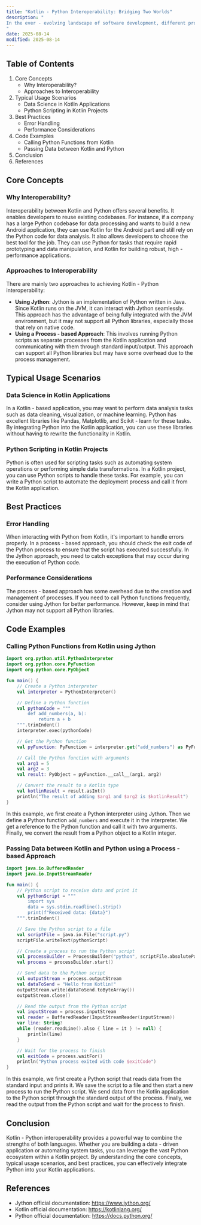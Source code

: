 ```yaml
---
title: "Kotlin - Python Interoperability: Bridging Two Worlds"
description: "
In the ever - evolving landscape of software development, different programming languages have their own unique strengths. Kotlin, known for its concise syntax, null safety, and seamless integration with Java, is a popular choice for Android development and server - side applications. Python, on the other hand, is celebrated for its simplicity, readability, and the vast ecosystem of libraries for data science, machine learning, and scripting.  Kotlin - Python interoperability allows developers to combine the best of both worlds. For example, you can use Python's powerful data analysis libraries like Pandas and NumPy within a Kotlin application, or leverage Kotlin's performance and type - safety in a Python - based project. This blog post will explore the core concepts, typical usage scenarios, and best practices of Kotlin - Python interoperability.
"
date: 2025-08-14
modified: 2025-08-14
---
```


## Table of Contents
1. Core Concepts
    - Why Interoperability?
    - Approaches to Interoperability
2. Typical Usage Scenarios
    - Data Science in Kotlin Applications
    - Python Scripting in Kotlin Projects
3. Best Practices
    - Error Handling
    - Performance Considerations
4. Code Examples
    - Calling Python Functions from Kotlin
    - Passing Data between Kotlin and Python
5. Conclusion
6. References

## Core Concepts

### Why Interoperability?
Interoperability between Kotlin and Python offers several benefits. It enables developers to reuse existing codebases. For instance, if a company has a large Python codebase for data processing and wants to build a new Android application, they can use Kotlin for the Android part and still rely on the Python code for data analysis. It also allows developers to choose the best tool for the job. They can use Python for tasks that require rapid prototyping and data manipulation, and Kotlin for building robust, high - performance applications.

### Approaches to Interoperability
There are mainly two approaches to achieving Kotlin - Python interoperability:
- **Using Jython**: Jython is an implementation of Python written in Java. Since Kotlin runs on the JVM, it can interact with Jython seamlessly. This approach has the advantage of being fully integrated with the JVM environment, but it may not support all Python libraries, especially those that rely on native code.
- **Using a Process - based Approach**: This involves running Python scripts as separate processes from the Kotlin application and communicating with them through standard input/output. This approach can support all Python libraries but may have some overhead due to the process management.

## Typical Usage Scenarios

### Data Science in Kotlin Applications
In a Kotlin - based application, you may want to perform data analysis tasks such as data cleaning, visualization, or machine learning. Python has excellent libraries like Pandas, Matplotlib, and Scikit - learn for these tasks. By integrating Python into the Kotlin application, you can use these libraries without having to rewrite the functionality in Kotlin.

### Python Scripting in Kotlin Projects
Python is often used for scripting tasks such as automating system operations or performing simple data transformations. In a Kotlin project, you can use Python scripts to handle these tasks. For example, you can write a Python script to automate the deployment process and call it from the Kotlin application.

## Best Practices

### Error Handling
When interacting with Python from Kotlin, it's important to handle errors properly. In a process - based approach, you should check the exit code of the Python process to ensure that the script has executed successfully. In the Jython approach, you need to catch exceptions that may occur during the execution of Python code.

### Performance Considerations
The process - based approach has some overhead due to the creation and management of processes. If you need to call Python functions frequently, consider using Jython for better performance. However, keep in mind that Jython may not support all Python libraries.

## Code Examples

### Calling Python Functions from Kotlin using Jython
```kotlin
import org.python.util.PythonInterpreter
import org.python.core.PyFunction
import org.python.core.PyObject

fun main() {
    // Create a Python interpreter
    val interpreter = PythonInterpreter()

    // Define a Python function
    val pythonCode = """
        def add_numbers(a, b):
            return a + b
    """.trimIndent()
    interpreter.exec(pythonCode)

    // Get the Python function
    val pyFunction: PyFunction = interpreter.get("add_numbers") as PyFunction

    // Call the Python function with arguments
    val arg1 = 5
    val arg2 = 3
    val result: PyObject = pyFunction.__call__(arg1, arg2)

    // Convert the result to a Kotlin type
    val kotlinResult = result.asInt()
    println("The result of adding $arg1 and $arg2 is $kotlinResult")
}
```
In this example, we first create a Python interpreter using Jython. Then we define a Python function `add_numbers` and execute it in the interpreter. We get a reference to the Python function and call it with two arguments. Finally, we convert the result from a Python object to a Kotlin integer.

### Passing Data between Kotlin and Python using a Process - based Approach
```kotlin
import java.io.BufferedReader
import java.io.InputStreamReader

fun main() {
    // Python script to receive data and print it
    val pythonScript = """
        import sys
        data = sys.stdin.readline().strip()
        print(f"Received data: {data}")
    """.trimIndent()

    // Save the Python script to a file
    val scriptFile = java.io.File("script.py")
    scriptFile.writeText(pythonScript)

    // Create a process to run the Python script
    val processBuilder = ProcessBuilder("python", scriptFile.absolutePath)
    val process = processBuilder.start()

    // Send data to the Python script
    val outputStream = process.outputStream
    val dataToSend = "Hello from Kotlin!"
    outputStream.write(dataToSend.toByteArray())
    outputStream.close()

    // Read the output from the Python script
    val inputStream = process.inputStream
    val reader = BufferedReader(InputStreamReader(inputStream))
    var line: String?
    while (reader.readLine().also { line = it } != null) {
        println(line)
    }

    // Wait for the process to finish
    val exitCode = process.waitFor()
    println("Python process exited with code $exitCode")
}
```
In this example, we first create a Python script that reads data from the standard input and prints it. We save the script to a file and then start a new process to run the Python script. We send data from the Kotlin application to the Python script through the standard output of the process. Finally, we read the output from the Python script and wait for the process to finish.

## Conclusion
Kotlin - Python interoperability provides a powerful way to combine the strengths of both languages. Whether you are building a data - driven application or automating system tasks, you can leverage the vast Python ecosystem within a Kotlin project. By understanding the core concepts, typical usage scenarios, and best practices, you can effectively integrate Python into your Kotlin applications.

## References
- Jython official documentation: https://www.jython.org/
- Kotlin official documentation: https://kotlinlang.org/
- Python official documentation: https://docs.python.org/